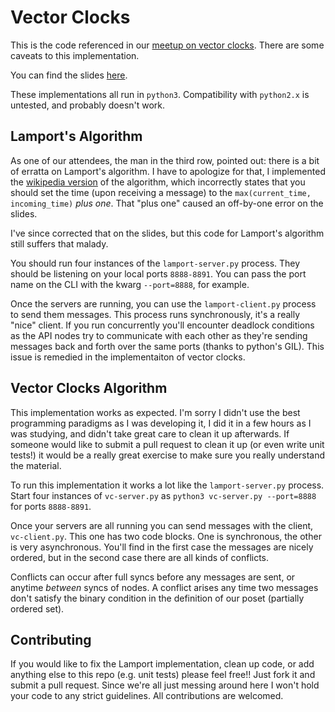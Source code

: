 # Vector Clocks

This is the code referenced in our [meetup on vector clocks](https://www.meetup.com/Down-the-Rabbit-Hole-Exploring-Distributed-Systems/events/252937134/). There are some caveats to this implementation.

You can find the slides [here](https://docs.google.com/presentation/d/1PDpi-YhWodwFhATr2ulT-O9ibq6hdj2SAuy_LE2SQ-o/edit?usp=sharing).

These implementations all run in `python3`. Compatibility with `python2.x` is untested, and probably doesn't work.

## Lamport's Algorithm

As one of our attendees, the man in the third row, pointed out: there is a bit of erratta on Lamport's algorithm. I have to apologize for that, I implemented the [wikipedia version](https://en.wikipedia.org/wiki/Lamport_timestamps) of the algorithm, which incorrectly states that you should set the time (upon receiving a message) to the `max(current_time, incoming_time)` _plus one_. That "plus one" caused an off-by-one error on the slides. 

I've since corrected that on the slides, but this code for Lamport's algorithm still suffers that malady.

You should run four instances of the `lamport-server.py` process. They should be listening on your local ports `8888-8891`. You can pass the port name on the CLI with the kwarg `--port=8888`, for example. 

Once the servers are running, you can use the `lamport-client.py` process to send them messages. This process runs synchronously, it's a really "nice" client. If you run concurrently you'll encounter deadlock conditions as the API nodes try to communicate with each other as they're sending messages back and forth over the same ports (thanks to python's GIL). This issue is remedied in the implementaiton of vector clocks.


## Vector Clocks Algorithm

This implementation works as expected. I'm sorry I didn't use the best programming paradigms as I was developing it, I did it in a few hours as I was studying, and didn't take great care to clean it up afterwards. If someone would like to submit a pull request to clean it up (or even write unit tests!) it would be a really great exercise to make sure you really understand the material.

To run this implementation it works a lot like the `lamport-server.py` process. Start four instances of `vc-server.py` as `python3 vc-server.py --port=8888` for ports `8888-8891`. 

Once your servers are all running you can send messages with the client, `vc-client.py`. This one has two code blocks. One is synchronous, the other is very asynchronous. You'll find in the first case the messages are nicely ordered, but in the second case there are all kinds of conflicts.

Conflicts can occur after full syncs before any messages are sent, or anytime _between_ syncs of nodes. A conflict arises any time two messages don't satisfy the binary condition in the definition of our poset (partially ordered set).

## Contributing

If you would like to fix the Lamport implementation, clean up code, or add anything else to this repo (e.g. unit tests) please feel free!! Just fork it and submit a pull request. Since we're all just messing around here I won't hold your code to any strict guidelines. All contributions are welcomed.


